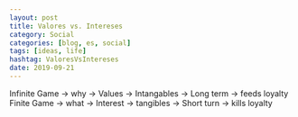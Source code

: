 ```yaml
---
layout: post
title: Valores vs. Intereses
category: Social
categories: [blog, es, social]
tags: [ideas, life]
hashtag: ValoresVsIntereses
date: 2019-09-21
---
```


Infinite Game -> why -> Values -> Intangables -> Long term -> feeds loyalty
Finite Game -> what -> Interest -> tangibles -> Short turn -> kills loyalty
